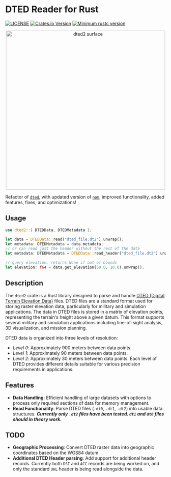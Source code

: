 # DTED Reader for Rust

[![LICENSE](https://img.shields.io/badge/license-MIT-blue.svg)](LICENSE)
[![Crates.io Version](https://img.shields.io/crates/v/dted2.svg)](https://crates.io/crates/dted2)
[![Minimum rustc version](https://img.shields.io/badge/rustc-1.56.0+-lightgray.svg)](#rust-version-requirements-msrv)
<!-- [![Latest Release](https://img.shields.io/github/v/release/arpadav/dted2)](https://github.com/arpadav/dted2) -->
<!-- [![Coverage Status](https://coveralls.io/repos/github/arpadav/dted2/badge.svg?branch=main)](https://coveralls.io/github/arpadav/dted2?branch=main) -->

<p align="center">
    <img width="500" src="https://arpadvoros.com/public/dted2.png" alt="dted2 surface" title="dted2 surface">
</p>

Refactor of [`dted`](https://github.com/fizyk20/dted), with updated version of [`nom`](https://crates.io/crates/nom), improved functionality, added features, fixes, and optimizations!

## Usage

```rust ignore
use dted2::{ DTEDData, DTEDMetadata };

let data = DTEDData::read("dted_file.dt2").unwrap();
let metadata: DTEDMetadata = data.metadata;
// or can read just the header without the rest of the data
let metadata: DTEDMetadata = DTEDData::read_header("dted_file.dt2").unwrap();

// query elevation, returns None if out of bounds
let elevation: f64 = data.get_elevation(50.0, 10.0).unwrap();
```

## Description

The `dted2` crate is a Rust library designed to parse and handle [DTED (Digital Terrain Elevation Data)](https://www.dlr.de/de/eoc/Portaldata/60/Resources/dokumente/7_sat_miss/SRTM-XSAR-DEM-DTED-1.1.pdf) files. DTED files are a standard format used for storing raster elevation data, particularly for military and simulation applications. The data in DTED files is stored in a matrix of elevation points, representing the terrain's height above a given datum. This format supports several military and simulation applications including line-of-sight analysis, 3D visualization, and mission planning.

DTED data is organized into three levels of resolution:

* _Level 0_: Approximately 900 meters between data points.
* _Level 1_: Approximately 90 meters between data points.
* _Level 2_: Approximately 30 meters between data points.
Each level of DTED provides different details suitable for various precision requirements in applications.

## Features

* __Data Handling__: Efficient handling of large datasets with options to process only required sections of data for memory management.
* __Read Functionality__: Parse DTED files (`.dt0`, `.dt1`, `.dt2`) into usable data structures. ***Currently only `.dt2` files have been tested. `dt1` and `dt0` files should in theory work.***

## TODO

* __Geographic Processing__: Convert DTED raster data into geographic coordinates based on the WGS84 datum.
* __Additional DTED Header parsing__: Add support for additional header records. Currently both `DSI` and `ACC` records are being worked on, and only the standard `UHL` header is being read alongside the data.
